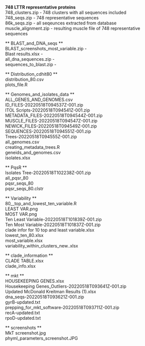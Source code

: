 
**748 LTTR representative proteins** <br>
748_clusters.zip - 748 clusters with all sequences included <br>
748_seqs.zip - 748 representative sequences <br>
86k_seqs.zip - all seqeunces extracted from database <br>
muscle_alignment.zip - resulting muscle file of 748 representative sequences <br>


** BLAST_and_DNA_seqs ** <br>
BLAST_screenshots_most_variable.zip - <br>
Blast results.xlsx - <br>
all_dna_sequences.zip - <br>
sequences_to_blast.zip - <br>


** Distribution_cdhit80 ** <br>
distribution_80.csv <br>
plots_file.R <br>


** Genomes_and_isolates_data ** <br>
ALL_GENES_AND_GENOMES.csv <br>
ID_FILES-20220518T094537Z-001.zip <br>
ITOL Scripts-20220518T094541Z-001.zip <br>
METADATA_FILES-20220518T094544Z-001.zip <br>
MUSCLE_FILES-20220518T094547Z-001.zip <br>
NEWICK_FILES-20220518T094549Z-001.zip <br>
SEQUENCES-20220518T094551Z-001.zip <br>
Trees-20220518T094555Z-001.zip <br>
all_genomes.csv <br>
creating_metadata_trees.R <br>
geneids_and_genomes.csv <br>
isolates.xlsx <br>


** PqsR ** <br>
Isolates Tree-20220518T102238Z-001.zip <br>
all_pqsr_80 <br>
pqsr_seqs_80 <br>
pqsr_seqs_80.clstr <br>

** Variability ** <br>
80__top_and_lowest_ten_variable.R <br>
LEAST VAR.png <br>
MOST  VAR.png <br>
Ten Least Variable-20220518T101839Z-001.zip <br>
Ten Most Variable-20220518T101837Z-001.zip <br>
clade infor for 10 top and least variable.xlsx <br>
lowest_ten_80.xlsx <br>
most_variable.xlsx <br>
variability_within_clusters_new..xlsx <br>

** clade_information ** <br>
CLADE TABLE.xlsx <br>
clade_info.xlsx <br>


** mkt ** <br>
HOUSEKEEPING GENES.xlsx <br>
Housekeeping Genes_Outliers-20220518T093641Z-001.zip <br>
Updated McDonald Kreitman Results (1).xlsx <br>
dna_seqs-20220518T093621Z-001.zip <br>
gyrB-updated.txt <br>
prepping_for_mkt_software-20220518T093711Z-001.zip <br>
recA-updated.txt <br>
rpoD-updated.txt <br>


** screenshots ** <br>
MkT screenshot.jpg <br>
phyml_parameters_screenshot.JPG <br>
